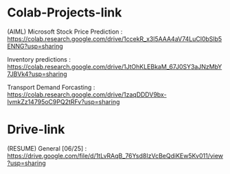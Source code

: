 # Colab-Projects-link
(AIML)
Microsoft Stock Price Prediction : https://colab.research.google.com/drive/1ccekR_x3l5AAA4aV74LuCl0bSlb5ENNG?usp=sharing

Inventory predictions : https://colab.research.google.com/drive/1JtOhKLEBkaM_67J0SY3aJNzMbY7JBVk4?usp=sharing

Transport Demand Forcasting : https://colab.research.google.com/drive/1zaqDDDV9bx-IvmkZz14795oC9PQ2tRFv?usp=sharing
# Drive-link
(RESUME)
General [06/25] : https://drive.google.com/file/d/1tLvRAqB_76Ysd8IzVcBeQdiKEw5Kv011/view?usp=sharing

